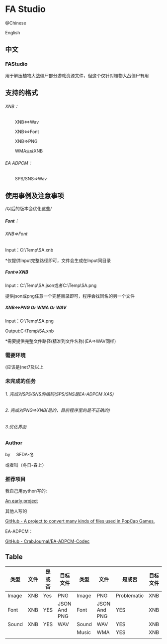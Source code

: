 # FA Studio

@Chinese

English 

## 中文

### FAStudio

用于解压植物大战僵尸部分游戏资源文件，但这个仅针对植物大战僵尸有用

## 支持的格式

###### XNB：

        XNB<=>Wav

        XNB<=>Font

        XNB=>PNG

        WMA`生成`XNB

###### EA ADPCM：

        SPS/SNS=>Wav

## 使用事例及注意事项

/以后的版本会优化这些/

##### Font：

###### XNB=>Font

Input：C:\Temp\SA.xnb

*仅提供Input完整路径即可，文件会生成在Input同目录

##### Font=>XNB

Input：C:\Temp\SA.json或者C:\Temp\SA.png

提供json或png任意一个完整目录即可，程序会找同名的另一个文件

##### XNB<=>PNG Or WMA Or WAV

Input：C:\Temp\SA.png

Output:C:\Temp\SA.xnb

*需要提供完整文件路径(精准到文件名称)(EA=>WAV同样)

### 需要环境

(应该是)net7及以上

### 未完成的任务

###### 1. 完成对SPS/SNS的编码(SPS/SNS是EA-ADPCM XAS)

###### 2. 完成对PNG=>XNB(是的，目前程序里的是不正确的)

###### 3.优化界面

### Author

by     SFDA-冬

或者叫（冬日-春上）

### 推荐项目

我自己用python写的:

[ An early project](https://github.com/AstFast/FA-toolbox)

其他人写的

[GitHub - A project to convert many kinds of files used in PopCap Games.](https://github.com/YingFengTingYu/PopStudio)

EA-ADPCM：

[GitHub - CrabJournal/EA-ADPCM-Codec](https://github.com/CrabJournal/EA-ADPCM-Codec)

## Table

| 类型    | 文件  | 是或否 | 目标文件         | 类型    | 文件           | 是或否         | 目标文件 |
| ----- | --- | --- | ------------ | ----- | ------------ | ----------- | ---- |
| Image | XNB | Yes | PNG          | Image | PNG          | Problematic | XNB  |
| Font  | XNB | YES | JSON And PNG | Font  | JSON And PNG | YES         | XNB  |
| Sound | XNB | YES | WAV          | Sound | WAV          | YES         | XNB  |
|       |     |     |              | Music | WMA          | YES         | XNB  |
|       |     |     |              |       |              |             |      |
